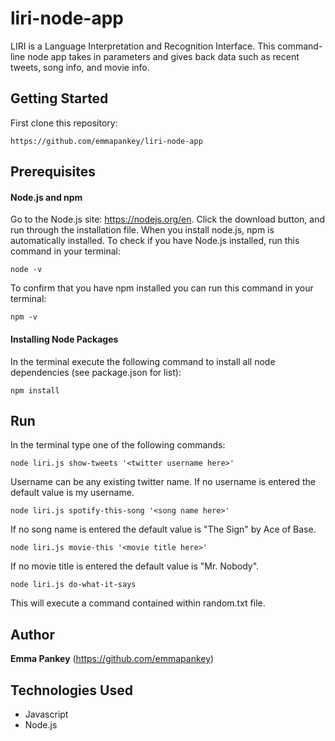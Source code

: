 # liri-node-app

LIRI is a Language Interpretation and Recognition Interface. This command-line node app takes in parameters and gives back data such as recent tweets, song info, and movie info.


## Getting Started

First clone this repository:

```
https://github.com/emmapankey/liri-node-app
```


## Prerequisites

#### Node.js and npm
Go to the Node.js site: https://nodejs.org/en. Click the download button, and run through the installation file.
When you install node.js, npm is automatically installed.
To check if you have Node.js installed, run this command in your terminal:
```
node -v
```
To confirm that you have npm installed you can run this command in your terminal:
```
npm -v
```


#### Installing Node Packages


In the terminal execute the following command to install all node dependencies (see package.json for list):

```
npm install
```


## Run

In the terminal type one of the following commands:

```
node liri.js show-tweets '<twitter username here>'
```
Username can be any existing twitter name. If no username is entered the default value is my username.

```
node liri.js spotify-this-song '<song name here>'
```
If no song name is entered the default value is "The Sign" by Ace of Base.

```
node liri.js movie-this '<movie title here>'
```
If no movie title is entered the default value is "Mr. Nobody".

```
node liri.js do-what-it-says
```
This will execute a command contained within random.txt file.


## Author

**Emma Pankey** (https://github.com/emmapankey)


## Technologies Used

* Javascript
* Node.js

